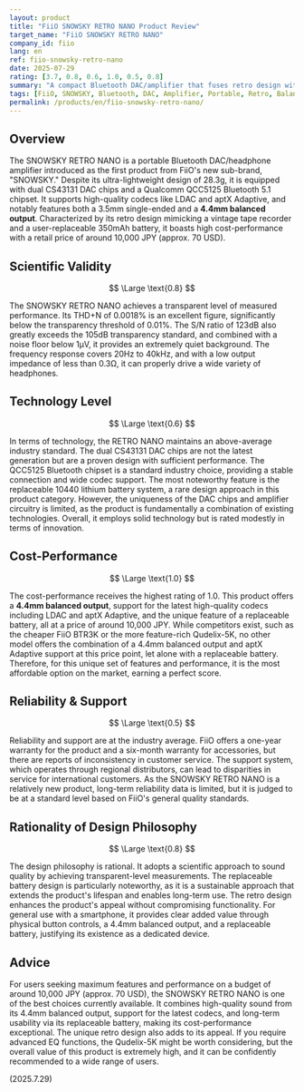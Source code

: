 ```yaml
---
layout: product
title: "FiiO SNOWSKY RETRO NANO Product Review"
target_name: "FiiO SNOWSKY RETRO NANO"
company_id: fiio
lang: en
ref: fiio-snowsky-retro-nano
date: 2025-07-29
rating: [3.7, 0.8, 0.6, 1.0, 0.5, 0.8]
summary: "A compact Bluetooth DAC/amplifier that fuses retro design with modern technology. Features a 4.4mm balanced output and a replaceable battery, delivering high cost-performance."
tags: [FiiO, SNOWSKY, Bluetooth, DAC, Amplifier, Portable, Retro, Balanced]
permalink: /products/en/fiio-snowsky-retro-nano/
---
```


## Overview

The SNOWSKY RETRO NANO is a portable Bluetooth DAC/headphone amplifier introduced as the first product from FiiO's new sub-brand, "SNOWSKY." Despite its ultra-lightweight design of 28.3g, it is equipped with dual CS43131 DAC chips and a Qualcomm QCC5125 Bluetooth 5.1 chipset. It supports high-quality codecs like LDAC and aptX Adaptive, and notably features both a 3.5mm single-ended and a **4.4mm balanced output**. Characterized by its retro design mimicking a vintage tape recorder and a user-replaceable 350mAh battery, it boasts high cost-performance with a retail price of around 10,000 JPY (approx. 70 USD).

## Scientific Validity

$$ \Large \text{0.8} $$

The SNOWSKY RETRO NANO achieves a transparent level of measured performance. Its THD+N of 0.0018% is an excellent figure, significantly below the transparency threshold of 0.01%. The S/N ratio of 123dB also greatly exceeds the 105dB transparency standard, and combined with a noise floor below 1µV, it provides an extremely quiet background. The frequency response covers 20Hz to 40kHz, and with a low output impedance of less than 0.3Ω, it can properly drive a wide variety of headphones.

## Technology Level

$$ \Large \text{0.6} $$

In terms of technology, the RETRO NANO maintains an above-average industry standard. The dual CS43131 DAC chips are not the latest generation but are a proven design with sufficient performance. The QCC5125 Bluetooth chipset is a standard industry choice, providing a stable connection and wide codec support. The most noteworthy feature is the replaceable 10440 lithium battery system, a rare design approach in this product category. However, the uniqueness of the DAC chips and amplifier circuitry is limited, as the product is fundamentally a combination of existing technologies. Overall, it employs solid technology but is rated modestly in terms of innovation.

## Cost-Performance

$$ \Large \text{1.0} $$

The cost-performance receives the highest rating of 1.0. This product offers a **4.4mm balanced output**, support for the latest high-quality codecs including LDAC and aptX Adaptive, and the unique feature of a replaceable battery, all at a price of around 10,000 JPY. While competitors exist, such as the cheaper FiiO BTR3K or the more feature-rich Qudelix-5K, no other model offers the combination of a 4.4mm balanced output and aptX Adaptive support at this price point, let alone with a replaceable battery. Therefore, for this unique set of features and performance, it is the most affordable option on the market, earning a perfect score.

## Reliability & Support

$$ \Large \text{0.5} $$

Reliability and support are at the industry average. FiiO offers a one-year warranty for the product and a six-month warranty for accessories, but there are reports of inconsistency in customer service. The support system, which operates through regional distributors, can lead to disparities in service for international customers. As the SNOWSKY RETRO NANO is a relatively new product, long-term reliability data is limited, but it is judged to be at a standard level based on FiiO's general quality standards.

## Rationality of Design Philosophy

$$ \Large \text{0.8} $$

The design philosophy is rational. It adopts a scientific approach to sound quality by achieving transparent-level measurements. The replaceable battery design is particularly noteworthy, as it is a sustainable approach that extends the product's lifespan and enables long-term use. The retro design enhances the product's appeal without compromising functionality. For general use with a smartphone, it provides clear added value through physical button controls, a 4.4mm balanced output, and a replaceable battery, justifying its existence as a dedicated device.

## Advice

For users seeking maximum features and performance on a budget of around 10,000 JPY (approx. 70 USD), the SNOWSKY RETRO NANO is one of the best choices currently available. It combines high-quality sound from its 4.4mm balanced output, support for the latest codecs, and long-term usability via its replaceable battery, making its cost-performance exceptional. The unique retro design also adds to its appeal. If you require advanced EQ functions, the Qudelix-5K might be worth considering, but the overall value of this product is extremely high, and it can be confidently recommended to a wide range of users.

(2025.7.29)
